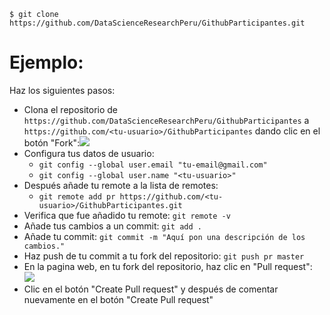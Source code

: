 
`$ git clone https://github.com/DataScienceResearchPeru/GithubParticipantes.git`

# Ejemplo:

Haz los siguientes pasos:
* Clona el repositorio de `https://github.com/DataScienceResearchPeru/GithubParticipantes` a `https://github.com/<tu-usuario>/GithubParticipantes` dando clic en el botón "Fork":![](https://image.ibb.co/k3Oh9v/Screenshot_from_2017_08_06_22_10_12.png)
* Configura tus datos de usuario:
    * `git config --global user.email "tu-email@gmail.com"`
    * `git config --global user.name "<tu-usuario>"`
* Después añade tu remote a la lista de remotes: 
    * `git remote add pr https://github.com/<tu-usuario>/GithubParticipantes.git`
* Verifica que fue añadido tu remote: 
`git remote -v`
* Añade tus cambios a un commit: 
`git add .`
* Añade tu commit: 
`git commit -m "Aquí pon una descripción de los cambios."`
* Haz push de tu commit a tu fork del repositorio: `git push pr master`
* En la pagina web, en tu fork del repositorio, haz clic en "Pull request":
![](https://image.ibb.co/gM0ZNF/Screenshot_from_2017_08_06_22_16_08.png)
* Clic en el botón "Create Pull request" y después de comentar nuevamente en el botón "Create Pull request"
